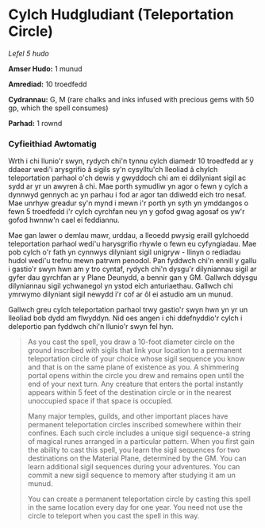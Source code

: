 # Cylch Hudgludiant (Teleportation Circle)

*Lefel 5 hudo*

**Amser Hudo:** 1 munud

**Amrediad:** 10 troedfedd

**Cydrannau:** G, M (rare chalks and inks infused with precious gems with 50 gp, which the spell consumes)

**Parhad:** 1 rownd

### Cyfieithiad Awtomatig

Wrth i chi llunio'r swyn, rydych chi'n tynnu cylch diamedr 10 troedfedd ar y ddaear wedi'i arysgrifio â sigils sy'n cysylltu'ch lleoliad â chylch teleportation parhaol o'ch dewis y gwyddoch chi am ei ddilyniant sigil ac sydd ar yr un awyren â chi. Mae porth symudliw yn agor o fewn y cylch a dynnwyd gennych ac yn parhau i fod ar agor tan ddiwedd eich tro nesaf. Mae unrhyw greadur sy'n mynd i mewn i'r porth yn syth yn ymddangos o fewn 5 troedfedd i'r cylch cyrchfan neu yn y gofod gwag agosaf os yw'r gofod hwnnw'n cael ei feddiannu.

Mae gan lawer o demlau mawr, urddau, a lleoedd pwysig eraill gylchoedd teleportation parhaol wedi'u harysgrifio rhywle o fewn eu cyfyngiadau. Mae pob cylch o'r fath yn cynnwys dilyniant sigil unigryw - llinyn o rediadau hudol wedi'u trefnu mewn patrwm penodol. Pan fyddwch chi'n ennill y gallu i gastio'r swyn hwn am y tro cyntaf, rydych chi'n dysgu'r dilyniannau sigil ar gyfer dau gyrchfan ar y Plane Deunydd, a bennir gan y GM. Gallwch ddysgu dilyniannau sigil ychwanegol yn ystod eich anturiaethau. Gallwch chi ymrwymo dilyniant sigil newydd i'r cof ar ôl ei astudio am un munud.

Gallwch greu cylch teleportation parhaol trwy gastio'r swyn hwn yn yr un lleoliad bob dydd am flwyddyn. Nid oes angen i chi ddefnyddio'r cylch i deleportio pan fyddwch chi'n llunio'r swyn fel hyn.

>  As you cast the spell, you draw a 10-foot diameter circle on the ground inscribed with sigils that link your location to a permanent teleportation circle of your choice whose sigil sequence you know and that is on the same plane of existence as you. A shimmering portal opens within the circle you drew and remains open until the end of your next turn. Any creature that enters the portal instantly appears within 5 feet of the destination circle or in the nearest unoccupied space if that space is occupied.
>  
>  Many major temples, guilds, and other important places have permanent teleportation circles inscribed somewhere within their confines. Each such circle includes a unique sigil sequence-a string of magical runes arranged in a particular pattern. When you first gain the ability to cast this spell, you learn the sigil sequences for two destinations on the Material Plane, determined by the GM. You can learn additional sigil sequences during your adventures. You can commit a new sigil sequence to memory after studying it am un munud.
>  
>  You can create a permanent teleportation circle by casting this spell in the same location every day for one year. You need not use the circle to teleport when you cast the spell in this way.